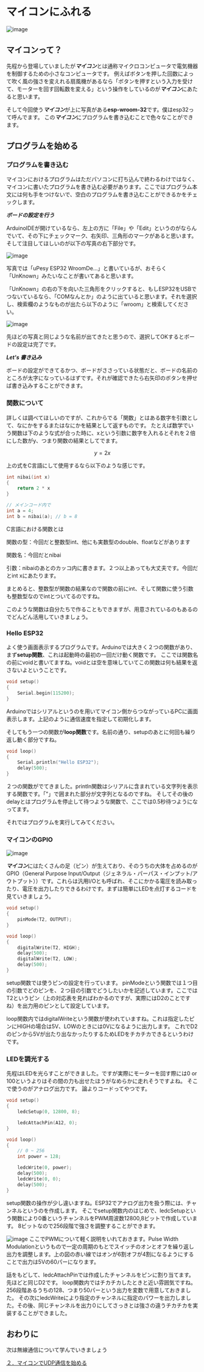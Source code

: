 # マイコンにふれる

![image](./img/arduino_uno_r3.jpg)

## マイコンって？
先程から登場していましたが***マイコン***とは通称マイクロコンピュータで電気機器を制御するための小さなコンピュータです。
例えばボタンを押した回数によって吹く風の強さを変えれる扇風機があるなら「ボタンを押すという入力を受けて、モーターを回す回転数を変える」という操作をしているのが***マイコン***にあたると思います。

そして今回使う***マイコン***が上に写真がある**esp-wroom-32**です。僕はesp32って呼んでます。
この***マイコン***にプログラムを書き込むことで色々なことができます。

## プログラムを始める
### プログラムを書き込む
マイコンにおけるプログラムはただパソコンに打ち込んで終わるわけではなく、マイコンに書いたプログラムを書き込む必要があります。ここではプログラム本文には何も手をつけないで、空白のプログラムを書き込むことができるかをチェックします。

***ボードの設定を行う***

ArduinoIDEが開けているなら、左上の方に「File」や「Edit」というのがならんでいて、その下にチェックマーク、右矢印、三角形のマークがあると思います。
そして注目してほしいのが以下の写真の右下部分です。

![image](./img/upload.png)

写真では「uPesy ESP32 WroomDe...」と書いているが、おそらく「UnKnown」みたいなことが書いてあると思います。

「UnKnown」の右の下を向いた三角形をクリックすると、もしESP32をUSBでつないているなら、「COMなんとか」のように出ていると思います。それを選択し、検索欄のようなものが出たら以下のように「wroom」と検索してください。

![image](./img/search_board.png)

先ほどの写真と同じような名前が出てきたと思うので、選択してOKするとボードの設定は完了です。

***Let's 書き込み***

ボードの設定ができてるかつ、ボードがささっている状態だと、ボードの名前のところが太字になっているはずです。それが確認できたら右矢印のボタンを押せば書き込みすることができます。

### 関数について
詳しくは調べてほしいのですが、これからでる「関数」とはある数字を引数として、なにかをするまたはなにかを結果として返すものです。
たとえば数学でいう関数は下のような式が合った時に、xという引数に数字を入れるとそれを２倍にした数がy、つまり関数の結果としてでます。

$$ y = 2x $$

上の式をC言語にして使用するなら以下のような感じです。
```cpp
int nibai(int x)
{
    return 2 * x
}

// メインコード内で
int a = 4;
int b = nibai(a); // b = 8
```

C言語における関数とは

関数の型：今回だと整数型int、他にも実数型のdouble、floatなどがあります

関数名：今回だとnibai

引数：nibaiのあとのカッコ内に書きます。２つ以上あっても大丈夫です。今回だとint xにあたります。

まとめると、整数型が関数の結果なので関数の前にint、そして関数に使う引数も整数型なのでintとついてるのですね。

このような関数は自分たちで作ることもできますが、用意されているのもあるのでどんどん活用していきましょう。

### Hello ESP32
よく使う画面表示するプログラムです。Arduinoでは大きく２つの関数があり、まず**setup関数**、これは起動時の最初の一回だけ動く関数です。
ここでは関数名の前にvoidと書いてますね。voidとは空を意味していてこの関数は何も結果を返さないよということです。
```cpp
void setup()
{
    Serial.begin(115200);
}
```
Arduinoではシリアルというのを用いてマイコン側からつながっているPCに画面表示します。上記のように通信速度を指定して初期化します。

そしてもう一つの関数が**loop関数**です。名前の通り、setupのあとに何回も繰り返し動く部分ですね。
```cpp
void loop()
{
    Serial.println("Hello ESP32");
    delay(500);
}
```
２つの関数がでてきました。println関数はシリアルに含まれている文字列を表示する関数です。「"」で囲まれた部分が文字列となるのですね。
そしてその後のdelayとはプログラムを停止して待つような関数で、ここでは0.5秒待つようになってます。

それではプログラムを実行してみてください。



### マイコンのGPIO

![image](./img/esp32-pin-table.jpg)

***マイコン***にはたくさんの足（ピン）が生えており、そのうちの大体を占めるのがGPIO（General Purpose Input/Output（ジェネラル・パーパス・インプット/アウトプット））です。これらは汎用I/Oとも呼ばれ、そこにかかる電圧を読み取ったり、電圧を出力したりできるわけです。まずは簡単にLEDを点灯するコードを見ていきましょう。

```cpp
void setup()
{
    pinMode(T2, OUTPUT);
}

void loop()
{
    digitalWrite(T2, HIGH);
    delay(500);
    digitalWrite(T2, LOW);
    delay(500);
}
```

setup関数では使うピンの設定を行っています。
pinModeという関数では１つ目の引数でどのピンを、２つ目の引数でどうしたいかを記述しています。ここではT2というピン（上の対応表を見ればわかるのですが、実際にはD2のことですね）を出力用のピンとして設定しています。

loop関数内ではdigitalWriteという関数が使われていますね。これは指定したピンにHIGHの場合は5V、LOWのときには0Vになるように出力します。
これでD2のピンから5Vが出たり出なかったりするためLEDをチカチカできるというわけです。

### LEDを調光する
先程はLEDを光らすことができました。ですが実際にモーターを回す際には0 or 100というよりはその間の力も出せたほうがなめらかに走れそうですよね。
そこで使うのがアナログ出力です。
論よりコードってやつです。

```cpp
void setup()
{
    ledcSetup(0, 12800, 8);

    ledcAttachPin(A12, 0);
}

void loop()
{
    // 0 ~ 256
    int power = 128;

    ledcWrite(0, power);
    delay(500);
    ledcWrite(0, 0);
    delay(500);
}
```
setup関数の操作が少し違いますね。ESP32でアナログ出力を扱う際には、チャンネルというのを作成します。
そこでsetup関数内のはじめで、ledcSetupという関数により0番というチャンネルをPWM周波数12800,8ビットで作成しています。 
8ビットなので256段階で強さを調整することができます。

![image](./img/pwm.jpg)
ここでPWMについて軽く説明をいれておきます。Pulse Width Modulationというもので一定の周期のもとでスイッチのオンとオフを繰り返し出力を調整します。上の図の赤い線ではオンが6割オフが4割になるようにすることで出力は5Vの60パーになります。

話をもどして、ledcAttachPinでは作成したチャンネルをピンに割り当てます。先ほどと同じD2です。
loop関数内ではチカチカしたときと近い雰囲気ですね。256段階あるうちの128、つまり50パーという出力を変数で用意しておきました。
その次にledcWriteにより指定のチャンネルに指定のパワーを出力しました。その後、同じチャンネルを出力０にしてさっきとは強さの違うチカチカを実装することができました。

## おわりに
次は無線通信について学んでいきましょう

[２．マイコンでUDP通信を始める](./micon_udp.md)
